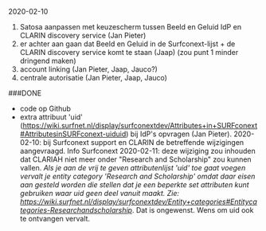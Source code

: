 2020-02-10

1. Satosa aanpassen met keuzescherm tussen Beeld en Geluid IdP en CLARIN discovery service (Jan Pieter)
2. er achter aan gaan dat Beeld en Geluid in de Surfconext-lijst + de CLARIN discovery service komt te staan (Jaap) (zou punt 1 minder dringend maken)
3. account linking (Jan Pieter, Jaap, Jauco?)
4. centrale autorisatie (Jan Pieter, Jaap, Jauco)

###DONE

* code op Github 
* extra attribuut 'uid' (https://wiki.surfnet.nl/display/surfconextdev/Attributes+in+SURFconext#AttributesinSURFconext-uiduid) bij IdP's opvragen (Jan Pieter). 2020-02-10: bij Surfconext support en CLARIN de betreffende wijzigingen aangevraagd. Info Surfconext 2020-02-11: deze wijziging zou inhouden dat CLARIAH niet meer onder "Research and Scholarship" zou kunnen vallen. _Als je aan de vrij te geven attributenlijst 'uid' toe gaat voegen vervalt je entity category 'Research and Scholarship' omdat daar eisen aan gesteld worden die stellen dat je een beperkte set attributen kunt gebruiken waar uid geen deel vanuit maakt. Zie: https://wiki.surfnet.nl/display/surfconextdev/Entity+categories#Entitycategories-Researchandscholarship_. Dat is ongewenst. Wens om uid ook te ontvangen vervalt.

                                                                                                  